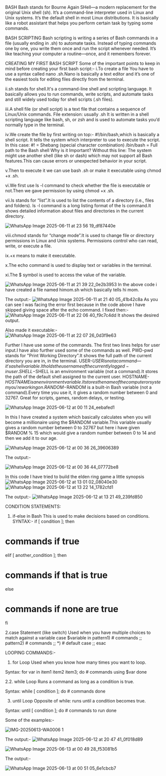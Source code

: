  BASH
 Bash stands for Bourne Again SHell—a modern replacement for the original Unix shell (sh).
 It’s a command-line interpreter used in Linux and Unix systems.
 It’s the default shell in most Linux distributions.
 It is basically like a robot assistant that helps you perform certain task by typing some commands.

 BASH SCRIPTING
Bash scripting is writing a series of Bash commands in a file (usually ending in .sh) to automate tasks.
Instead of typing commands one by one, you write them once and run the script whenever needed.
It’s like teaching your computer a routine—once, and it remembers forever.

CREATING MY FIRST BASH SCRIPT
Some of the important points to keep in mind before creating your first bash script:-
i.To create a file You have to use a syntax called nano <file name you want>.sh.Nano is basically a text editor and it’s one of the easiest tools for editing files directly from the terminal.

ii.sh stands for shell.It's a command-line shell and scripting language.
It basically allows you to run commands, write scripts, and automate tasks and still widely used today for shell scripts (.sh files).

iii.A shell file (or shell script) is a text file that contains a sequence of Linux/Unix commands.
File extension: usually .sh
It is written in a shell scripting language like bash, sh, or zsh and is used to automate tasks you’d normally type in the terminal.

iv.We create the file by first writing on top:- #!/bin/bash,which is basically a shell script.
It tells the system which interpreter to use to execute the script.
In this case:
#! = Shebang (special character combination)
/bin/bash = Full path to the Bash shell
Why is it Important?
Without this line:
The system might use another shell (like sh or dash) which may not support all Bash features.This can cause errors or unexpected behavior in your script.

v.Then to execute it we can use bash <file name you want>.sh or make it executable using chmod +x <file name you want>.sh.

vi.We first use ls -l command to check whether the file is executable or not.Then we gave permission by using chmod +x <file name you want>.sh.

vii.ls stands for “list”.It is used to list the contents of a directory (i.e., files and folders).
ls -l command is a long listing format of the ls command.It shows detailed information about files and directories in the current directory.


![WhatsApp Image 2025-06-11 at 23 56 19_df87440e](https://github.com/user-attachments/assets/efb0a96a-3e29-4a30-a1f8-4ae576978e7d)



viii.chmod stands for “change mode”.It is used to change file or directory permissions in Linux and Unix systems.
Permissions control who can read, write, or execute a file.

ix.+x means to make it executable.

x.The echo command is used to display text or variables in the terminal.

xi.The $ symbol is used to access the value of the variable.


![WhatsApp Image 2025-06-11 at 21 39 22_0e2b3953](https://github.com/user-attachments/assets/e509d193-2ee3-4234-82ba-4c2b4d030083)
In the above code i have created a file named himom.sh which basically tells hi mom.

The output:-
![WhatsApp Image 2025-06-11 at 21 40 05_41b42c8a](https://github.com/user-attachments/assets/8fe77c22-fd50-4569-91ac-4a9b9558e51a)
As you can see I was facing the error first because in the code above I have skipped giving space after the echo command.
I fixed then:-
![WhatsApp Image 2025-06-11 at 22 06 40_f9c7c4dd](https://github.com/user-attachments/assets/08ad50b3-6e67-4ead-be4f-c2347e643d4e)
It shows the desired output.

Also made it executable:-
![WhatsApp Image 2025-06-11 at 22 07 26_0d3f9e63](https://github.com/user-attachments/assets/4abd7b3a-0277-4d6f-87b0-8c0f05a16c33)

Further I have use some of the commands.
The first two lines helps for user input.I have also further used some of the commands as well.
PWD-pwd stands for "Print Working Directory".It shows the full path of the current directory you are in, in the terminal.
USER-$USER is not a command—it's a shell variable.It holds the username of the currently logged-in user.
SHELL-$SHELL is an environment variable (not a command).It stores the path of the default shell assigned to the current user.
HOSTNAME-$HOSTNAME is an environment variable.It stores the name of the computer or system you're working on.
RANDOM-$RANDOM is a built-in Bash variable (not a command).Every time you use it, it gives a random number between 0 and 32767.
Great for scripts, games, random delays, or testing.


![WhatsApp Image 2025-06-12 at 00 11 24_eebafed1](https://github.com/user-attachments/assets/bbec5bee-c763-4445-98fb-0c7fb44260d2)

In this I have created a system which basically calculates when you will become a millionaire using the $RANDOM variable.This variable usually 
gives a random number between 0 to 32767 but here i have given $RANDOM % 15 which would give a random number between 0 to 14 and then we add it 
to our age.

![WhatsApp Image 2025-06-12 at 00 36 26_39606389](https://github.com/user-attachments/assets/0ecfd180-7522-4a1f-b30f-a61ced11aea8)

The output:-

![WhatsApp Image 2025-06-12 at 00 36 44_07772be8](https://github.com/user-attachments/assets/8d413aa6-28a6-4784-8a82-078a95f5becf)


In this code I have tried to build the elden ring game a little synopsis
![WhatsApp Image 2025-06-12 at 13 01 02_08040e30](https://github.com/user-attachments/assets/24f8aa04-716e-4402-8143-e38f5c237751)
![WhatsApp Image 2025-06-12 at 13 22 14_1782cfd1](https://github.com/user-attachments/assets/dc98b746-120d-49a0-b05e-26e62b2db579)

The output:-
![WhatsApp Image 2025-06-12 at 13 21 49_239fd850](https://github.com/user-attachments/assets/f08d07a1-4c0e-4b03-9b62-e1567bc56cfb)


CONDITION STATEMENTS:
1. if-else in Bash
This is used to make decisions based on conditions.
SYNTAX:-
if [ condition ]; then
  # commands if true
elif [ another_condition ]; then
  # commands if that is true
else
  # commands if none are true
fi

2.case Statement (like switch)
Used when you have multiple choices to match against a variable
case $variable in
    pattern1)
        # commands
        ;;
    pattern2)
        # commands
        ;;
    *)
        # default case
        ;;
esac

LOOPING COMMANDS:-

1. for Loop
Used when you know how many times you want to loop.

Syntax:
for var in item1 item2 item3; do
    # commands using $var
done

2.2. while Loop
Runs a command as long as a condition is true.

Syntax:
while [ condition ]; do
    # commands
done

3. until Loop
Opposite of while: runs until a condition becomes true.

Syntax:
until [ condition ]; do
    # commands to run
done

Some of the examples:-

![IMG-20250613-WA0006 1](https://github.com/user-attachments/assets/7c72157c-589e-47c6-99a6-574337004cc1)


The output:-
![WhatsApp Image 2025-06-12 at 20 47 41_0f018d89](https://github.com/user-attachments/assets/a113e406-3437-4f6a-bfb9-35308ce0af50)



![WhatsApp Image 2025-06-13 at 00 49 28_f53081b5](https://github.com/user-attachments/assets/e9762ac9-a4b2-46b1-a3c7-fe977d9b041b)

The output:-

![WhatsApp Image 2025-06-13 at 00 51 05_6e1cbcb7](https://github.com/user-attachments/assets/73f39e47-9551-41f1-a27d-6668ece3a300)







